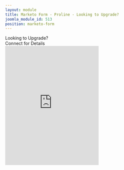 ```yaml
---
layout: module
title: Marketo Form - Proline - Looking to Upgrade?
joomla_module_id: 513
position: marketo-form
---
```

<div class="existing-btn marketo-button rounded2"><span style="font-size: 14px;">Looking to Upgrade?</span><br /> Connect for Details</div>
<div class="existing"><iframe src="http://pages.newtek.com/ExistingCustomers-Upgrade.html" scrolling="no" frameborder="0" height="380"></iframe></div>
